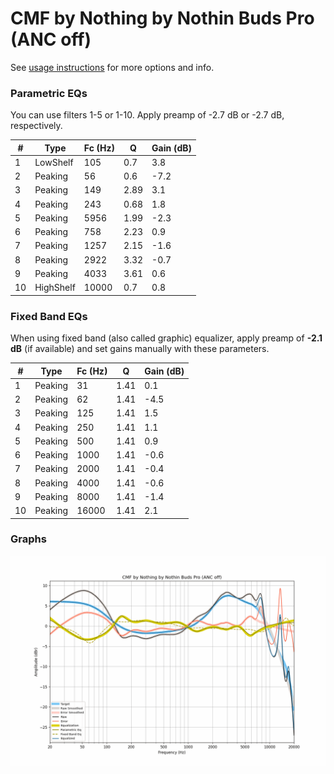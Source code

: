 # CMF by Nothing by Nothin Buds Pro (ANC off)
See [usage instructions](https://github.com/jaakkopasanen/AutoEq#usage) for more options and info.

### Parametric EQs
You can use filters 1-5 or 1-10. Apply preamp of -2.7 dB or -2.7 dB, respectively.

|   # | Type      |   Fc (Hz) |    Q |   Gain (dB) |
|-----|-----------|-----------|------|-------------|
|   1 | LowShelf  |       105 | 0.7  |         3.8 |
|   2 | Peaking   |        56 | 0.6  |        -7.2 |
|   3 | Peaking   |       149 | 2.89 |         3.1 |
|   4 | Peaking   |       243 | 0.68 |         1.8 |
|   5 | Peaking   |      5956 | 1.99 |        -2.3 |
|   6 | Peaking   |       758 | 2.23 |         0.9 |
|   7 | Peaking   |      1257 | 2.15 |        -1.6 |
|   8 | Peaking   |      2922 | 3.32 |        -0.7 |
|   9 | Peaking   |      4033 | 3.61 |         0.6 |
|  10 | HighShelf |     10000 | 0.7  |         0.8 |

### Fixed Band EQs
When using fixed band (also called graphic) equalizer, apply preamp of **-2.1 dB** (if available) and set gains manually with these parameters.

|   # | Type    |   Fc (Hz) |    Q |   Gain (dB) |
|-----|---------|-----------|------|-------------|
|   1 | Peaking |        31 | 1.41 |         0.1 |
|   2 | Peaking |        62 | 1.41 |        -4.5 |
|   3 | Peaking |       125 | 1.41 |         1.5 |
|   4 | Peaking |       250 | 1.41 |         1.1 |
|   5 | Peaking |       500 | 1.41 |         0.9 |
|   6 | Peaking |      1000 | 1.41 |        -0.6 |
|   7 | Peaking |      2000 | 1.41 |        -0.4 |
|   8 | Peaking |      4000 | 1.41 |        -0.6 |
|   9 | Peaking |      8000 | 1.41 |        -1.4 |
|  10 | Peaking |     16000 | 1.41 |         2.1 |

### Graphs
![](./CMF%20by%20Nothing%20by%20Nothin%20Buds%20Pro%20(ANC%20off).png)
